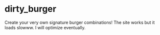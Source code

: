 # dirty_burger
Create your very own signature burger combinations!
The site works but it loads slowww. I will optimize eventually. 
